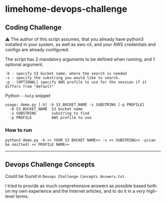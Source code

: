 # limehome-devops-challenge

## Coding Challenge

:warning: The author of this script assumes, that you already have python3 installed in your system, as well as aws-cli, and your AWS credentials and configs are already configured.

The script has 2 mandatory arguments to be defined when running, and 1 optional argument.

    -b - specify S3 bucket name, where the search is needed
    -s - specify the substring you would like to search.
    -p - [OPTIONAL] specify AWS profile to use for the session if it differs from "default"

Python `--help` snippet
```
usage: demo.py [-h] -b S3_BUCKET_NAME -s SUBSTRING [-p PROFILE]
  -b S3_BUCKET_NAME  S3 bucket name
  -s SUBSTRING       substring to find
  -p PROFILE         AWS profile to use
```

### How to run
```
python3 demo.py -b << YOUR S3 BUCKET NAME>> -s << SUBSTRING>> -p(can be omitted) << PROFILE NAME>>
```

---

## Devops Challenge Concepts

Could be found in `Devops Challenge Concepts Answers.txt`.

I tried to provide as much comprehensive answers as possible based both on my own experience and the Internet articles, and to do it in a very high-level terms.
